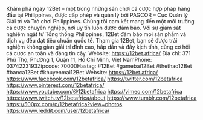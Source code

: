 Khám phá ngay 12Bet – một trong những sân chơi cá cược hợp pháp hàng đầu tại Philippines, được cấp phép và quản lý bởi PAGCOR – Cục Quản lý Giải trí và Trò chơi Philippines. Chúng tôi cam kết mang đến một môi trường cá cược chuyên nghiệp, nơi uy tín luôn được đảm bảo. Với sự giám sát nghiêm ngặt từ Tổng thống Philippines, 12Bet đảm bảo mọi sản phẩm và dịch vụ đều đạt tiêu chuẩn quốc tế. Tham gia 12Bet, bạn sẽ được trải nghiệm không gian giải trí đỉnh cao, hấp dẫn và đầy kịch tính, cùng cơ hội cá cược an toàn và đáng tin cậy.
Website:
https://12bet.africa/
Địa chỉ: 371 Phú Thọ, Phường 1, Quận 11, Hồ Chí Minh, Việt NamPhone: 0374223193Zipcode: 70000Hastag: #12Bet #gamebai12Bet #thethao12Bet #banca12Bet #khuyenmai12Bet
Website:
https://12bet.africa/
https://www.facebook.com/12betafrica/
https://twitter.com/12betafrica
https://www.pinterest.com/12betafrica/
https://www.youtube.com/@12betafrica
https://vimeo.com/12betafrica
https://www.twitch.tv/12betafrica/about
https://www.tumblr.com/12betafrica
https://500px.com/p/12betafrica?view=photos
https://www.reddit.com/user/12betafrica/